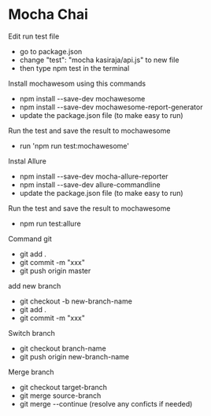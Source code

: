 # Mocha Chai

Edit run test file
- go to package.json
- change "test": "mocha kasiraja/api.js" to new file
- then type npm test in the terminal

Install mochawesom using this commands
- npm install --save-dev mochawesome
- npm install --save-dev mochawesome-report-generator
- update the package.json file (to make easy to run)

Run the test and save the result to mochawesome
- run 'npm run test:mochawesome'

Instal Allure
- npm install --save-dev mocha-allure-reporter
- npm install --save-dev allure-commandline
- update the package.json file (to make easy to run)

Run the test and save the result to mochawesome
- npm run test:allure

Command git
- git add .
- git commit -m "xxx"
- git push origin master

add new branch
- git checkout -b new-branch-name
- git add .
- git commit -m "xxx"

Switch branch
- git checkout branch-name
- git push origin new-branch-name

Merge branch
- git checkout target-branch
- git merge source-branch
- git merge --continue (resolve any conficts if needed)
